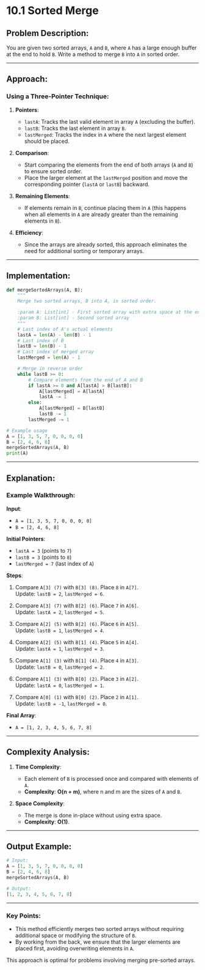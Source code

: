# 10.1 Sorted Merge

## Problem Description:
You are given two sorted arrays, `A` and `B`, where `A` has a large enough buffer at the end to hold `B`. Write a method to merge `B` into `A` in sorted order.

---

## Approach:

### Using a Three-Pointer Technique:
1. **Pointers**:
   - `lastA`: Tracks the last valid element in array `A` (excluding the buffer).
   - `lastB`: Tracks the last element in array `B`.
   - `lastMerged`: Tracks the index in `A` where the next largest element should be placed.

2. **Comparison**:
   - Start comparing the elements from the end of both arrays (`A` and `B`) to ensure sorted order.
   - Place the larger element at the `lastMerged` position and move the corresponding pointer (`lastA` or `lastB`) backward.

3. **Remaining Elements**:
   - If elements remain in `B`, continue placing them in `A` (this happens when all elements in `A` are already greater than the remaining elements in `B`).

4. **Efficiency**:
   - Since the arrays are already sorted, this approach eliminates the need for additional sorting or temporary arrays.

---

## Implementation:

```python
def mergeSortedArrays(A, B):
    """
    Merge two sorted arrays, B into A, in sorted order.

    :param A: List[int] - First sorted array with extra space at the end
    :param B: List[int] - Second sorted array
    """
    # Last index of A's actual elements
    lastA = len(A) - len(B) - 1
    # Last index of B
    lastB = len(B) - 1
    # Last index of merged array
    lastMerged = len(A) - 1

    # Merge in reverse order
    while lastB >= 0:
        # Compare elements from the end of A and B
        if lastA >= 0 and A[lastA] > B[lastB]:
            A[lastMerged] = A[lastA]
            lastA -= 1
        else:
            A[lastMerged] = B[lastB]
            lastB -= 1
        lastMerged -= 1

# Example usage
A = [1, 3, 5, 7, 0, 0, 0, 0]
B = [2, 4, 6, 8]
mergeSortedArrays(A, B)
print(A)
```

---

## Explanation:

### Example Walkthrough:

**Input**:
- `A = [1, 3, 5, 7, 0, 0, 0, 0]`
- `B = [2, 4, 6, 8]`

**Initial Pointers**:
- `lastA = 3` (points to `7`)
- `lastB = 3` (points to `8`)
- `lastMerged = 7` (last index of `A`)

**Steps**:
1. Compare `A[3] (7)` with `B[3] (8)`. Place `8` in `A[7]`.  
   Update: `lastB = 2`, `lastMerged = 6`.

2. Compare `A[3] (7)` with `B[2] (6)`. Place `7` in `A[6]`.  
   Update: `lastA = 2`, `lastMerged = 5`.

3. Compare `A[2] (5)` with `B[2] (6)`. Place `6` in `A[5]`.  
   Update: `lastB = 1`, `lastMerged = 4`.

4. Compare `A[2] (5)` with `B[1] (4)`. Place `5` in `A[4]`.  
   Update: `lastA = 1`, `lastMerged = 3`.

5. Compare `A[1] (3)` with `B[1] (4)`. Place `4` in `A[3]`.  
   Update: `lastB = 0`, `lastMerged = 2`.

6. Compare `A[1] (3)` with `B[0] (2)`. Place `3` in `A[2]`.  
   Update: `lastA = 0`, `lastMerged = 1`.

7. Compare `A[0] (1)` with `B[0] (2)`. Place `2` in `A[1]`.  
   Update: `lastB = -1`, `lastMerged = 0`.

**Final Array**:
- `A = [1, 2, 3, 4, 5, 6, 7, 8]`

---

## Complexity Analysis:

1. **Time Complexity**:
   - Each element of `B` is processed once and compared with elements of `A`.
   - **Complexity**: **O(n + m)**, where n and m are the sizes of `A` and `B`.

2. **Space Complexity**:
   - The merge is done in-place without using extra space.
   - **Complexity**: **O(1)**.

---

## Output Example:

```python
# Input:
A = [1, 3, 5, 7, 0, 0, 0, 0]
B = [2, 4, 6, 8]
mergeSortedArrays(A, B)

# Output:
[1, 2, 3, 4, 5, 6, 7, 8]
```

---

### Key Points:
- This method efficiently merges two sorted arrays without requiring additional space or modifying the structure of `B`.
- By working from the back, we ensure that the larger elements are placed first, avoiding overwriting elements in `A`.

This approach is optimal for problems involving merging pre-sorted arrays.

